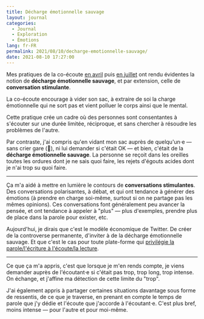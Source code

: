 ```yaml
---
title: Décharge émotionnelle sauvage
layout: journal
categories:
  - Journal
  - Exploration
  - Émotions
lang: fr-FR
permalink: 2021/08/10/decharge-emotionnelle-sauvage/
date: 2021-08-10 17:27:00
---
```


Mes pratiques de la co-écoute [en avril](/2021/04/08/co-ecoute/) puis [en juillet](/2021/08/10/co-ecoute/) ont rendu évidentes la notion de **décharge émotionnelle sauvage**, et par extension, celle de **conversation stimulante**.

La co-écoute encourage à vider son sac, à extraire de soi la charge émotionnelle qui ne sort pas et vient polluer le corps ainsi que le mental.

Cette pratique crée un cadre où des personnes sont consentantes à s'écouter sur une durée limitée, réciproque, et sans chercher à résoudre les problèmes de l'autre.

Par contraste, j'ai compris qu'en vidant mon sac auprès de quelqu'un‧e — sans crier gare (🚂), ni lui demander si c'était OK — et bien, c'était de la **décharge émotionnelle sauvage**. La personne se reçoit dans les oreilles toutes les ordures dont je ne sais quoi faire, les rejets d'égouts acides dont je n'ai trop su quoi faire.

---

Ça m'a aidé à mettre en lumière le contours de **conversations stimulantes**. Des conversations polarisantes, à débat, et qui ont tendance à générer des émotions (à prendre en charge soi-même, surtout si on ne partage pas les mêmes opinions). Ces conversations font généralement peu avancer la pensée, et ont tendance à appeler à "plus" — plus d'exemples, prendre plus de place dans la parole pour exister, etc.

Aujourd'hui, je dirais que c'est le modèle économique de Twitter. De créer de la controverse permanente, d'inviter à de la décharge émotionnelle sauvage. Et que c'est le cas pour toute plate-forme qui [privilégie la parole/l'écriture à l'écoute/la lecture](/2019/ralentir-se-taire-et-ecouter/).

---

Ce que ça m'a appris, c'est que lorsque je m'en rends compte, je viens demander auprès de l'écoutant‧e si c'était pas trop, trop long, trop intense. On échange, et j'affine ma détection de cette limite du "trop".

J'ai également appris à partager certaines situations davantage sous forme de ressentis, de ce que je traverse, en prenant en compte le temps de parole que j'y dédie et l'écoute que j'accorde à l'écoutant‧e. C'est plus bref, moins intense — pour l'autre et pour moi-même.